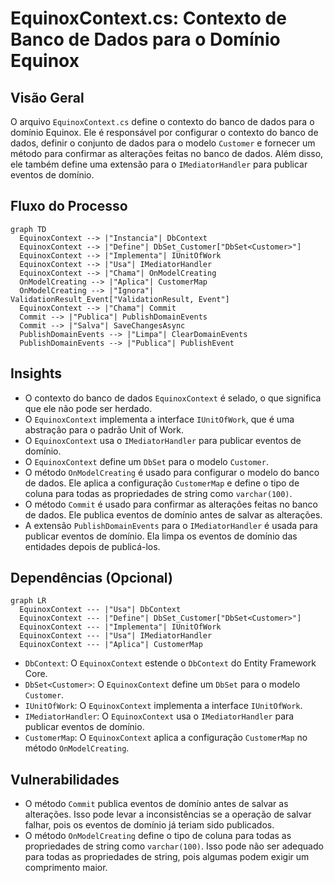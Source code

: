 # EquinoxContext.cs: Contexto de Banco de Dados para o Domínio Equinox

## Visão Geral
O arquivo `EquinoxContext.cs` define o contexto do banco de dados para o domínio Equinox. Ele é responsável por configurar o contexto do banco de dados, definir o conjunto de dados para o modelo `Customer` e fornecer um método para confirmar as alterações feitas no banco de dados. Além disso, ele também define uma extensão para o `IMediatorHandler` para publicar eventos de domínio.

## Fluxo do Processo

```mermaid
graph TD
  EquinoxContext --> |"Instancia"| DbContext
  EquinoxContext --> |"Define"| DbSet_Customer["DbSet<Customer>"]
  EquinoxContext --> |"Implementa"| IUnitOfWork
  EquinoxContext --> |"Usa"| IMediatorHandler
  EquinoxContext --> |"Chama"| OnModelCreating
  OnModelCreating --> |"Aplica"| CustomerMap
  OnModelCreating --> |"Ignora"| ValidationResult_Event["ValidationResult, Event"]
  EquinoxContext --> |"Chama"| Commit
  Commit --> |"Publica"| PublishDomainEvents
  Commit --> |"Salva"| SaveChangesAsync
  PublishDomainEvents --> |"Limpa"| ClearDomainEvents
  PublishDomainEvents --> |"Publica"| PublishEvent
```

## Insights
- O contexto do banco de dados `EquinoxContext` é selado, o que significa que ele não pode ser herdado.
- O `EquinoxContext` implementa a interface `IUnitOfWork`, que é uma abstração para o padrão Unit of Work.
- O `EquinoxContext` usa o `IMediatorHandler` para publicar eventos de domínio.
- O `EquinoxContext` define um `DbSet` para o modelo `Customer`.
- O método `OnModelCreating` é usado para configurar o modelo do banco de dados. Ele aplica a configuração `CustomerMap` e define o tipo de coluna para todas as propriedades de string como `varchar(100)`.
- O método `Commit` é usado para confirmar as alterações feitas no banco de dados. Ele publica eventos de domínio antes de salvar as alterações.
- A extensão `PublishDomainEvents` para o `IMediatorHandler` é usada para publicar eventos de domínio. Ela limpa os eventos de domínio das entidades depois de publicá-los.

## Dependências (Opcional)
```mermaid
graph LR
  EquinoxContext --- |"Usa"| DbContext
  EquinoxContext --- |"Define"| DbSet_Customer["DbSet<Customer>"]
  EquinoxContext --- |"Implementa"| IUnitOfWork
  EquinoxContext --- |"Usa"| IMediatorHandler
  EquinoxContext --- |"Aplica"| CustomerMap
```
- `DbContext`: O `EquinoxContext` estende o `DbContext` do Entity Framework Core.
- `DbSet<Customer>`: O `EquinoxContext` define um `DbSet` para o modelo `Customer`.
- `IUnitOfWork`: O `EquinoxContext` implementa a interface `IUnitOfWork`.
- `IMediatorHandler`: O `EquinoxContext` usa o `IMediatorHandler` para publicar eventos de domínio.
- `CustomerMap`: O `EquinoxContext` aplica a configuração `CustomerMap` no método `OnModelCreating`.

## Vulnerabilidades
- O método `Commit` publica eventos de domínio antes de salvar as alterações. Isso pode levar a inconsistências se a operação de salvar falhar, pois os eventos de domínio já teriam sido publicados.
- O método `OnModelCreating` define o tipo de coluna para todas as propriedades de string como `varchar(100)`. Isso pode não ser adequado para todas as propriedades de string, pois algumas podem exigir um comprimento maior.